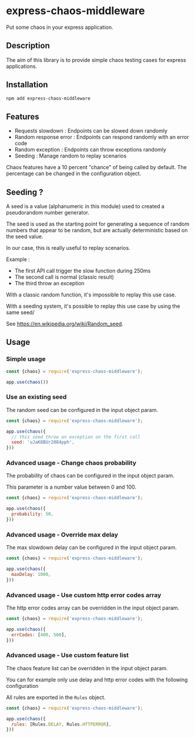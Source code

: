 # express-chaos-middleware

Put some chaos in your express application.

## Description

The aim of this library is to provide simple chaos testing cases for express applications.

## Installation

```sh
npm add express-chaos-middleware
```

## Features

- Requests slowdown : Endpoints can be slowed down randomly 
- Random response error : Endpoints can respond randomly with an error code
- Random exception : Endpoints can throw exceptions randomly
- Seeding : Manage random to replay scenarios

Chaos features have a 10 percent "chance" of being called by default. The percentage can be changed in the configuration object.

## Seeding ?

A seed is a value (alphanumeric in this module) used to created a pseudorandom number generator.

The seed is used as the starting point for generating a sequence of random numbers that appear to be random, but are actually deterministic based on the seed value.

In our case, this is really useful to replay scenarios.

Example :
- The first API call trigger the slow function during 250ms
- The second call is normal (classic result)
- The third throw an exception

With a classic random function, it's impossible to replay this use case.

With a seeding system, it's possible to replay this use case by using the same seed/

See https://en.wikipedia.org/wiki/Random_seed.





## Usage

### Simple usage

```js
const {chaos} = require('express-chaos-middleware');

app.use(chaos())
```

### Use an existing seed

The random seed can be configured in the input object param.

```js
const {chaos} = require('express-chaos-middleware');

app.use(chaos({
  // this seed throw an exception on the first call
  seed: 'uJaK8BUr2084pph',
}))
```

### Advanced usage - Change chaos probability

The probability of chaos can be configured in the input object param.

This parameter is a number value between 0 and 100.

```js
const {chaos} = require('express-chaos-middleware');

app.use(chaos({
  probability: 50,
}))
```

### Advanced usage - Override max delay

The max slowdown delay can be configured in the input object param.

```js
const {chaos} = require('express-chaos-middleware');

app.use(chaos({
  maxDelay: 1000,
}))
```

### Advanced usage - Use custom http error codes array

The http error codes array can be overridden in the input object param.

```js
const {chaos} = require('express-chaos-middleware');

app.use(chaos({
  errCodes: [400, 500],
}))
```

### Advanced usage - Use custom feature list 

The chaos feature list can be overridden in the input object param.

You can for example only use delay and http error codes with the following configuration

All rules are exported in the `Rules` object.

```js
const {chaos} = require('express-chaos-middleware');

app.use(chaos({
  rules: [Rules.DELAY, Rules.HTTPERROR],
}))
```

